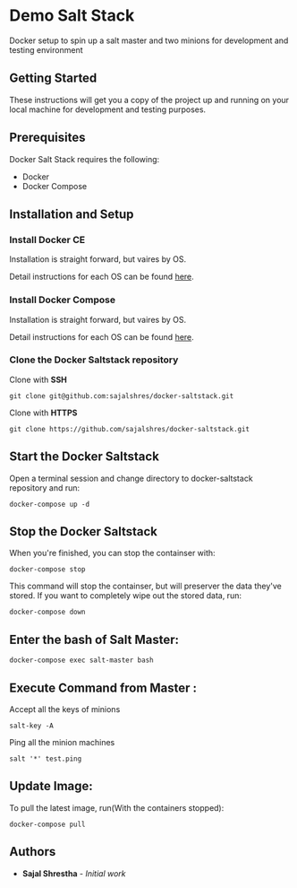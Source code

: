 # Demo Salt Stack

Docker setup to spin up a salt master and two minions for development and testing environment

## Getting Started

These instructions will get you a copy of the project up and running on your local machine for development and testing purposes. 

## Prerequisites

Docker Salt Stack requires the following:
*	Docker
*   Docker Compose

## Installation and Setup

### Install Docker CE
Installation is straight forward, but vaires by OS.

Detail instructions for each OS can be found [here](https://docs.docker.com/install/).

### Install Docker Compose
Installation is straight forward, but vaires by OS.

Detail instructions for each OS can be found [here](https://docs.docker.com/compose/install/).

### Clone the Docker Saltstack repository

Clone with **SSH**
```
git clone git@github.com:sajalshres/docker-saltstack.git
```

Clone with **HTTPS**
```
git clone https://github.com/sajalshres/docker-saltstack.git
```

## Start the Docker Saltstack
Open a terminal session and change directory to docker-saltstack repository and run:

```
docker-compose up -d
```

## Stop the Docker Saltstack
When you're finished, you can stop the containser with:

```
docker-compose stop
```

This command will stop the containser, but will preserver the data they've stored. If you want to completely wipe out the stored data, run:

```
docker-compose down
```

## Enter the bash of Salt Master:

```
docker-compose exec salt-master bash
```

## Execute Command from Master :

Accept all the keys of minions
```
salt-key -A
```

Ping all the minion machines
```
salt '*' test.ping
```



## Update Image:
To pull the latest image, run(With the containers stopped):

```
docker-compose pull
```

## Authors

* **Sajal Shrestha** - *Initial work*
